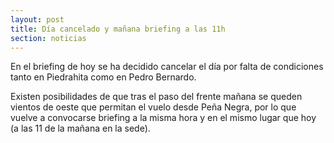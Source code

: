 ```yaml
---
layout: post
title: Día cancelado y mañana briefing a las 11h
section: noticias
---
```


En el briefing de hoy se ha decidido cancelar el día por falta de condiciones tanto en Piedrahita como en Pedro Bernardo.

Existen posibilidades de que tras el paso del frente mañana se queden vientos de oeste que permitan el vuelo desde Peña Negra, por lo que vuelve a convocarse briefing a la misma hora y en el mismo lugar que hoy (a las 11 de la mañana en la sede).
